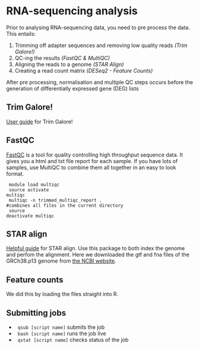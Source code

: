 <h1> RNA-sequencing analysis </h1>

Prior to analysing RNA-sequencing data, you need to pre process the data. This entails:

<ol>
  <li>Trimming off adapter sequences and removing low quality reads <i>(Trim Galore!)</i></li>
  <li>QC-ing the results <i>(FastQC & MultiQC)</i></li>
  <li>Aligning the reads to a genome <i>(STAR Align)</i></li>
  <li> Creating a read count matrix <i>(DESeq2 - Feature Counts)</i></li>
</ol>

After pre processing, normalisation and multiple QC steps occurs before the generation of differentially expressed gene (DEG) lists

<h2> Trim Galore! </h2>

<a href="https://github.com/FelixKrueger/TrimGalore/blob/master/Docs/Trim_Galore_User_Guide.md">User guide</a> for Trim Galore!

<h2> FastQC </h2>

<a href="https://www.bioinformatics.babraham.ac.uk/projects/fastqc/">FastQC</a> is a tool for quality controlling high throughput sequence data. It gives you a html and txt file report for each sample. If you have lots of samples, use MultiQC to combine them all together in an easy to look format.

<code> module load multiqc </code> <br>
<code> source activate multiqc </code> <br>
<code> multiqc -n trimmed_multiqc_report . #combines all files in the current directory </code> <br>
<code> source deactivate multiqc </code>


<h2> STAR align </h2> 

<a href="https://hbctraining.github.io/Intro-to-rnaseq-hpc-O2/lessons/03_alignment.html">Helpful guide</a> for STAR align. Use this package to both index the genome and perfom the alignment. Here we downloaded the gtf and fna files of the GRCh38.p13 genome from <a href="https://www.ncbi.nlm.nih.gov/assembly/GCF_000001405.39">the NCBI website</a>.


<h2> Feature counts</h2>

We did this by loading the files straight into R.


<h2> Submitting jobs </h2>

<ul>

 <li><code> qsub [script name]</code> submits the job </li>
  <li><code> bash [script name]</code> runs the job live </li>
  <li><code> qstat [script name]</code> checks status of the job </li>
  </ul>
